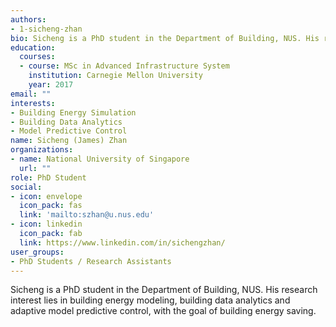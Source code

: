 ```yaml
---
authors:
- 1-sicheng-zhan
bio: Sicheng is a PhD student in the Department of Building, NUS. His research interest lies in building energy modeling, building data analytics and adaptive model predictive control, with the goal of building energy saving.
education:
  courses:
  - course: MSc in Advanced Infrastructure System
    institution: Carnegie Mellon University
    year: 2017
email: ""
interests:
- Building Energy Simulation
- Building Data Analytics
- Model Predictive Control
name: Sicheng (James) Zhan
organizations:
- name: National University of Singapore
  url: ""
role: PhD Student
social:
- icon: envelope
  icon_pack: fas
  link: 'mailto:szhan@u.nus.edu'
- icon: linkedin
  icon_pack: fab
  link: https://www.linkedin.com/in/sichengzhan/
user_groups:
- PhD Students / Research Assistants
---
```


Sicheng is a PhD student in the Department of Building, NUS. His research interest lies in building energy modeling, building data analytics and adaptive model predictive control, with the goal of building energy saving. 


